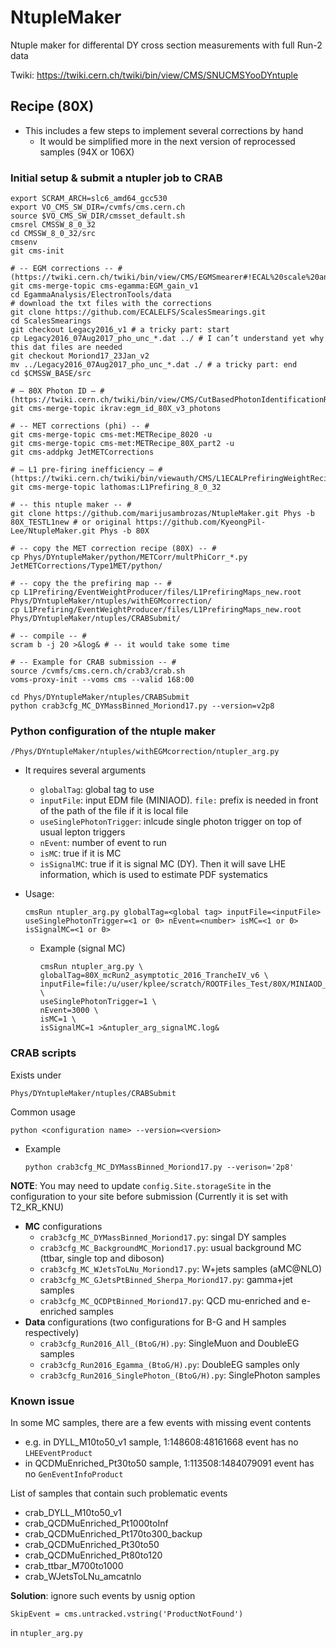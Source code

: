 # NtupleMaker
Ntuple maker for differental DY cross section measurements with full Run-2 data

Twiki: https://twiki.cern.ch/twiki/bin/view/CMS/SNUCMSYooDYntuple



## Recipe (80X)

* This includes a few steps to implement several corrections by hand
  * It would be simplified more in the next version of reprocessed samples (94X or 106X)

### Initial setup & submit a ntupler job to CRAB

	export SCRAM_ARCH=slc6_amd64_gcc530
	export VO_CMS_SW_DIR=/cvmfs/cms.cern.ch
	source $VO_CMS_SW_DIR/cmsset_default.sh
	cmsrel CMSSW_8_0_32
	cd CMSSW_8_0_32/src
	cmsenv
	git cms-init
	
	# -- EGM corrections -- # (https://twiki.cern.ch/twiki/bin/view/CMS/EGMSmearer#!ECAL%20scale%20and%20resolution%20corre)
	git cms-merge-topic cms-egamma:EGM_gain_v1
	cd EgammaAnalysis/ElectronTools/data
	# download the txt files with the corrections
	git clone https://github.com/ECALELFS/ScalesSmearings.git
	cd ScalesSmearings
	git checkout Legacy2016_v1 # a tricky part: start
	cp Legacy2016_07Aug2017_pho_unc_*.dat ../ # I can’t understand yet why this dat files are needed
	git checkout Moriond17_23Jan_v2
	mv ../Legacy2016_07Aug2017_pho_unc_*.dat ./ # a tricky part: end
	cd $CMSSW_BASE/src
	
	# — 80X Photon ID — # (https://twiki.cern.ch/twiki/bin/view/CMS/CutBasedPhotonIdentificationRun2#Recipe%20for%20regular%20users%20for%208.0)
	git cms-merge-topic ikrav:egm_id_80X_v3_photons
	
	# -- MET corrections (phi) -- #
	git cms-merge-topic cms-met:METRecipe_8020 -u
	git cms-merge-topic cms-met:METRecipe_80X_part2 -u
	git cms-addpkg JetMETCorrections
	
	# — L1 pre-firing inefficiency — # (https://twiki.cern.ch/twiki/bin/viewauth/CMS/L1ECALPrefiringWeightRecipe)
	git cms-merge-topic lathomas:L1Prefiring_8_0_32
	
	# -- this ntuple maker -- #
	git clone https://github.com/marijusambrozas/NtupleMaker.git Phys -b 80X_TESTL1new # or original https://github.com/KyeongPil-Lee/NtupleMaker.git Phys -b 80X
	
	# -- copy the MET correction recipe (80X) -- #
	cp Phys/DYntupleMaker/python/METCorr/multPhiCorr_*.py JetMETCorrections/Type1MET/python/
	
	# -- copy the the prefiring map -- #
	cp L1Prefiring/EventWeightProducer/files/L1PrefiringMaps_new.root Phys/DYntupleMaker/ntuples/withEGMcorrection/
	cp L1Prefiring/EventWeightProducer/files/L1PrefiringMaps_new.root Phys/DYntupleMaker/ntuples/CRABSubmit/
	
	# -- compile -- #
	scram b -j 20 >&log& # -- it would take some time
	
	# -- Example for CRAB submission -- #
	source /cvmfs/cms.cern.ch/crab3/crab.sh
	voms-proxy-init --voms cms --valid 168:00
	
	cd Phys/DYntupleMaker/ntuples/CRABSubmit
	python crab3cfg_MC_DYMassBinned_Moriond17.py --version=v2p8



### Python configuration of the ntuple maker

```
/Phys/DYntupleMaker/ntuples/withEGMcorrection/ntupler_arg.py
```

* It requires several arguments
  * ```globalTag```: global tag to use
  * ```inputFile```: input EDM file (MINIAOD). ```file:``` prefix is needed in front of the path of the file if it is local file
  * ```useSinglePhotonTrigger```: inlcude single photon trigger on top of usual lepton triggers
  * ```nEvent```: number of event to run
  * ```isMC```: true if it is MC
  * ```isSignalMC```: true if it is signal MC (DY). Then it will save LHE information, which is used to estimate PDF systematics



* Usage:

  ```
  cmsRun ntupler_arg.py globalTag=<global tag> inputFile=<inputFile> useSinglePhotonTrigger=<1 or 0> nEvent=<number> isMC=<1 or 0> isSignalMC=<1 or 0>
  ```

  * Example (signal MC)

    ```
    cmsRun ntupler_arg.py \
    globalTag=80X_mcRun2_asymptotic_2016_TrancheIV_v6 \
    inputFile=file:/u/user/kplee/scratch/ROOTFiles_Test/80X/MINIAOD_DYLL_M50toInf_Morind17.root \
    useSinglePhotonTrigger=1 \
    nEvent=3000 \
    isMC=1 \
    isSignalMC=1 >&ntupler_arg_signalMC.log&
    ```



### CRAB scripts

Exists under

```
Phys/DYntupleMaker/ntuples/CRABSubmit
```



Common usage

```
python <configuration name> --version=<version>
```

* Example

  ```
  python crab3cfg_MC_DYMassBinned_Moriond17.py --verison='2p8'
  ```



**NOTE**: You may need to update ```config.Site.storageSite``` in the configuration to your site before submission
(Currently it is set with T2_KR_KNU)



* **MC** configurations
  * ```crab3cfg_MC_DYMassBinned_Moriond17.py```: singal DY samples
  * ```crab3cfg_MC_BackgroundMC_Moriond17.py```: usual background MC (ttbar, single top and diboson)
  * ```crab3cfg_MC_WJetsToLNu_Moriond17.py```: W+jets samples (aMC@NLO)
  * ```crab3cfg_MC_GJetsPtBinned_Sherpa_Moriond17.py```: gamma+jet samples
  * ```crab3cfg_MC_QCDPtBinned_Moriond17.py```: QCD mu-enriched and e-enriched samples
* **Data** configurations (two configurations for B-G and H samples respectively)
  * ```crab3cfg_Run2016_All_(BtoG/H).py```: SingleMuon and DoubleEG samples
  * ```crab3cfg_Run2016_Egamma_(BtoG/H).py```: DoubleEG samples only
  * ```crab3cfg_Run2016_SinglePhoton_(BtoG/H).py```: SinglePhoton samples



### Known issue

In some MC samples, there are a few events with missing event contents

* e.g. in DYLL_M10to50_v1 sample, 1:148608:48161668 event has no ```LHEEventProduct```
* in QCDMuEnriched_Pt30to50 sample, 1:113508:1484079091 event has no ```GenEventInfoProduct```



List of samples that contain such problematic events

* crab_DYLL_M10to50_v1
* crab_QCDMuEnriched_Pt1000toInf
* crab_QCDMuEnriched_Pt170to300_backup
* crab_QCDMuEnriched_Pt30to50
* crab_QCDMuEnriched_Pt80to120
* crab_ttbar_M700to1000
* crab_WJetsToLNu_amcatnlo



**Solution**: ignore such events by usnig option

```
SkipEvent = cms.untracked.vstring('ProductNotFound')
```

in ```ntupler_arg.py```
